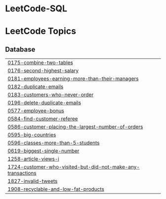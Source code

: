 # LeetCode-SQL
<!---LeetCode Topics Start-->
# LeetCode Topics
## Database
|  |
| ------- |
| [0175-combine-two-tables](https://github.com/Rubab13/LeetCode-SQL/tree/master/0175-combine-two-tables) |
| [0176-second-highest-salary](https://github.com/Rubab13/LeetCode-SQL/tree/master/0176-second-highest-salary) |
| [0181-employees-earning-more-than-their-managers](https://github.com/Rubab13/LeetCode-SQL/tree/master/0181-employees-earning-more-than-their-managers) |
| [0182-duplicate-emails](https://github.com/Rubab13/LeetCode-SQL/tree/master/0182-duplicate-emails) |
| [0183-customers-who-never-order](https://github.com/Rubab13/LeetCode-SQL/tree/master/0183-customers-who-never-order) |
| [0196-delete-duplicate-emails](https://github.com/Rubab13/LeetCode-SQL/tree/master/0196-delete-duplicate-emails) |
| [0577-employee-bonus](https://github.com/Rubab13/LeetCode-SQL/tree/master/0577-employee-bonus) |
| [0584-find-customer-referee](https://github.com/Rubab13/LeetCode-SQL/tree/master/0584-find-customer-referee) |
| [0586-customer-placing-the-largest-number-of-orders](https://github.com/Rubab13/LeetCode-SQL/tree/master/0586-customer-placing-the-largest-number-of-orders) |
| [0595-big-countries](https://github.com/Rubab13/LeetCode-SQL/tree/master/0595-big-countries) |
| [0596-classes-more-than-5-students](https://github.com/Rubab13/LeetCode-SQL/tree/master/0596-classes-more-than-5-students) |
| [0619-biggest-single-number](https://github.com/Rubab13/LeetCode-SQL/tree/master/0619-biggest-single-number) |
| [1258-article-views-i](https://github.com/Rubab13/LeetCode-SQL/tree/master/1258-article-views-i) |
| [1724-customer-who-visited-but-did-not-make-any-transactions](https://github.com/Rubab13/LeetCode-SQL/tree/master/1724-customer-who-visited-but-did-not-make-any-transactions) |
| [1827-invalid-tweets](https://github.com/Rubab13/LeetCode-SQL/tree/master/1827-invalid-tweets) |
| [1908-recyclable-and-low-fat-products](https://github.com/Rubab13/LeetCode-SQL/tree/master/1908-recyclable-and-low-fat-products) |
<!---LeetCode Topics End-->